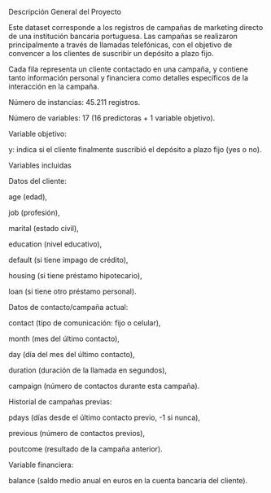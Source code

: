 Descripción General del Proyecto

Este dataset corresponde a los registros de campañas de marketing directo de una institución bancaria portuguesa. Las campañas se realizaron principalmente a través de llamadas telefónicas, con el objetivo de convencer a los clientes de suscribir un depósito a plazo fijo.

Cada fila representa un cliente contactado en una campaña, y contiene tanto información personal y financiera como detalles específicos de la interacción en la campaña.

Número de instancias: 45.211 registros.

Número de variables: 17 (16 predictoras + 1 variable objetivo).

Variable objetivo:

y: indica si el cliente finalmente suscribió el depósito a plazo fijo (yes o no).

Variables incluidas

Datos del cliente:

age (edad),

job (profesión),

marital (estado civil),

education (nivel educativo),

default (si tiene impago de crédito),

housing (si tiene préstamo hipotecario),

loan (si tiene otro préstamo personal).

Datos de contacto/campaña actual:

contact (tipo de comunicación: fijo o celular),

month (mes del último contacto),

day (día del mes del último contacto),

duration (duración de la llamada en segundos),

campaign (número de contactos durante esta campaña).

Historial de campañas previas:

pdays (días desde el último contacto previo, -1 si nunca),

previous (número de contactos previos),

poutcome (resultado de la campaña anterior).

Variable financiera:

balance (saldo medio anual en euros en la cuenta bancaria del cliente).
